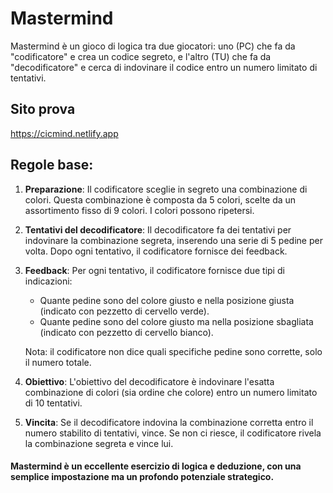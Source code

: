 # Mastermind

Mastermind è un gioco di logica tra due giocatori: uno (PC) che fa da "codificatore" e crea un codice segreto, e l'altro (TU) che fa da "decodificatore" e cerca di indovinare il codice entro un numero limitato di tentativi.

## Sito prova

https://cicmind.netlify.app

## Regole base:

1. **Preparazione**: Il codificatore sceglie in segreto una combinazione di colori. Questa combinazione è composta da 5 colori, scelte da un assortimento fisso di 9 colori. I colori possono ripetersi.

2. **Tentativi del decodificatore**: Il decodificatore fa dei tentativi per indovinare la combinazione segreta, inserendo una serie di 5 pedine per volta. Dopo ogni tentativo, il codificatore fornisce dei feedback.

3. **Feedback**: Per ogni tentativo, il codificatore fornisce due tipi di indicazioni:
   - Quante pedine sono del colore giusto e nella posizione giusta (indicato con pezzetto di cervello verde).
   - Quante pedine sono del colore giusto ma nella posizione sbagliata (indicato con pezzetto di cervello bianco).

   Nota: il codificatore non dice quali specifiche pedine sono corrette, solo il numero totale.

4. **Obiettivo**: L'obiettivo del decodificatore è indovinare l'esatta combinazione di colori (sia ordine che colore) entro un numero limitato di 10 tentativi.

5. **Vincita**: Se il decodificatore indovina la combinazione corretta entro il numero stabilito di tentativi, vince. Se non ci riesce, il codificatore rivela la combinazione segreta e vince lui.

#### Mastermind è un eccellente esercizio di logica e deduzione, con una semplice impostazione ma un profondo potenziale strategico.
